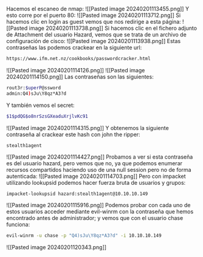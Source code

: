 Hacemos el escaneo de nmap:
![[Pasted image 20240201113455.png]]
Y esto corre por el puerto 80:
![[Pasted image 20240201113712.png]]
Si hacemos clic en login as guest vemos que nos redirige a esta página:
![[Pasted image 20240201113738.png]]
Si hacemos clic en el fichero adjunto de Attachment del usuario Hazard, vemos que se trata de un archivo de configuración de cisco:
![[Pasted image 20240201113938.png]]
Estas contraseñas las podemos crackear en la siguiente url:
```bash
https://www.ifm.net.nz/cookbooks/passwordcracker.html
```
![[Pasted image 20240201114126.png]]
![[Pasted image 20240201114150.png]]
Las contraseñas son las siguientes:
```bash
rout3r:$uperP@ssword
admin:Q4)sJu\Y8qz*A3?d
```
Y también vemos el secret:
```bash
$1$pdQG$o8nrSzsGXeaduXrjlvKc91
```
![[Pasted image 20240201114315.png]]
Y obtenemos la siguiente contraseña al crackear este hash con john the ripper:
```
stealth1agent
```
![[Pasted image 20240201114427.png]]
Probamos a ver si esta contraseña es del usuario hazard, pero vemos que no, ya que podemos enumerar recursos compartidos haciendo uso de una null session pero no de forma autenticada:
![[Pasted image 20240201114703.png]]
Pero con impacket utilizando lookupsid podemos hacer fuerza bruta de usuarios y grupos:
```bash
impacket-lookupsid hazard:stealth1agent@10.10.10.149
```
![[Pasted image 20240201115916.png]]
Podemos probar con cada uno de estos usuarios acceder mediante evil-winrm con la contraseña que hemos encontrado antes de administrador; y vemos que con el usuario chase funciona:
```bash
evil-winrm -u chase -p "Q4)sJu\Y8qz*A3?d" -i 10.10.10.149
```
![[Pasted image 20240201120343.png]]


